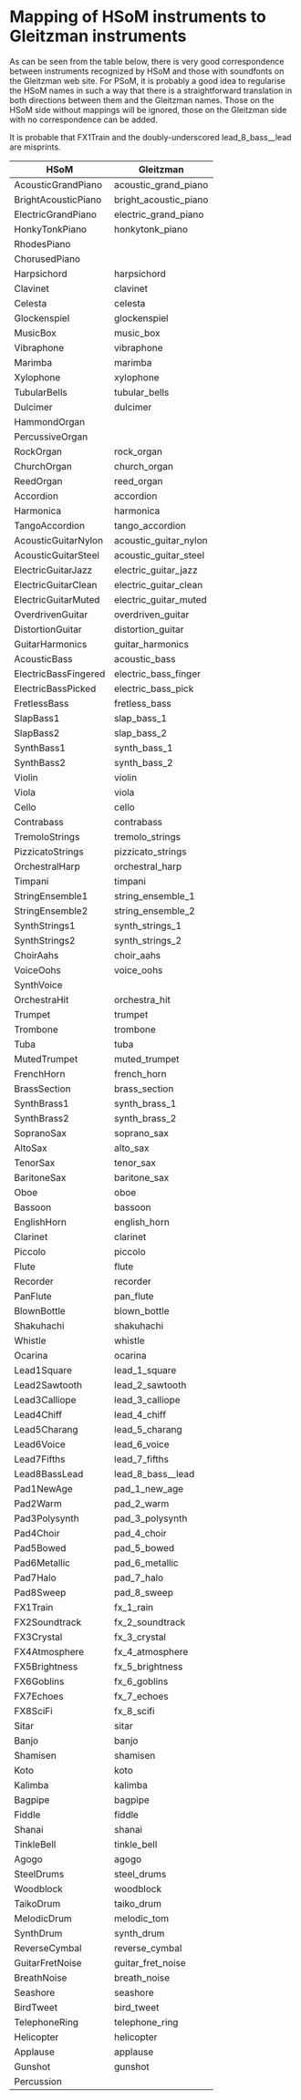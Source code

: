 Mapping of HSoM instruments to Gleitzman instruments
====================================================

As can be seen from the table below, there is very good correspondence between instruments recognized by HSoM and those with soundfonts on the Gleitzman web site.  For PSoM, it is probably a good idea to regularise the HSoM names in such a way that there is a straightforward translation in both directions between them and the Gleitzman names.  Those on the HSoM side without mappings will be ignored, those on the Gleitzman side with no correspondence can be added.

It is probable that FX1Train and the doubly-underscored lead_8_bass__lead are misprints.


| HSoM                    | Gleitzman               |
| ----------------------- | ------------------------|
| AcousticGrandPiano      | acoustic_grand_piano    |
| BrightAcousticPiano     | bright_acoustic_piano   |
| ElectricGrandPiano      | electric_grand_piano    |
| HonkyTonkPiano          | honkytonk_piano         |
| RhodesPiano             |                         |    
| ChorusedPiano           |                         |
| Harpsichord             | harpsichord             |
| Clavinet                | clavinet                |
| Celesta                 | celesta                 |
| Glockenspiel            | glockenspiel            |
| MusicBox                | music_box               |
| Vibraphone              | vibraphone              |
| Marimba                 | marimba                 |
| Xylophone               | xylophone               |
| TubularBells            | tubular_bells           |
| Dulcimer                | dulcimer                |
| HammondOrgan            |                         |
| PercussiveOrgan         |                         |
| RockOrgan               | rock_organ              |
| ChurchOrgan             | church_organ            |
| ReedOrgan               | reed_organ              |
| Accordion               | accordion               |
| Harmonica               | harmonica               |
| TangoAccordion          | tango_accordion         |
| AcousticGuitarNylon     | acoustic_guitar_nylon   |
| AcousticGuitarSteel     | acoustic_guitar_steel   |
| ElectricGuitarJazz      | electric_guitar_jazz    |
| ElectricGuitarClean     | electric_guitar_clean   |
| ElectricGuitarMuted     | electric_guitar_muted   |
| OverdrivenGuitar        | overdriven_guitar       |
| DistortionGuitar        | distortion_guitar       |
| GuitarHarmonics         | guitar_harmonics        |
| AcousticBass            | acoustic_bass           |
| ElectricBassFingered    | electric_bass_finger    |
| ElectricBassPicked      | electric_bass_pick      |
| FretlessBass            | fretless_bass           |
| SlapBass1               | slap_bass_1             |
| SlapBass2               | slap_bass_2             |
| SynthBass1              | synth_bass_1            |
| SynthBass2              | synth_bass_2            |
| Violin                  | violin                  |
| Viola                   | viola                   |
| Cello                   | cello                   |
| Contrabass              | contrabass              |
| TremoloStrings          | tremolo_strings         |
| PizzicatoStrings        | pizzicato_strings       |
| OrchestralHarp          | orchestral_harp         |
| Timpani                 | timpani                 |
| StringEnsemble1         | string_ensemble_1       |
| StringEnsemble2         | string_ensemble_2       |
| SynthStrings1           | synth_strings_1         |
| SynthStrings2           | synth_strings_2         |
| ChoirAahs               | choir_aahs              |
| VoiceOohs               | voice_oohs              |
| SynthVoice              |                         |
| OrchestraHit            | orchestra_hit           |
| Trumpet                 | trumpet                 |
| Trombone                | trombone                |
| Tuba                    | tuba                    |
| MutedTrumpet            | muted_trumpet           |
| FrenchHorn              | french_horn             |
| BrassSection            | brass_section           |
| SynthBrass1             | synth_brass_1           |
| SynthBrass2             | synth_brass_2           |
| SopranoSax              | soprano_sax             |
| AltoSax                 | alto_sax                |
| TenorSax                | tenor_sax               |
| BaritoneSax             | baritone_sax            |
| Oboe                    | oboe                    |
| Bassoon                 | bassoon                 |
| EnglishHorn             | english_horn            |
| Clarinet                | clarinet                |
| Piccolo                 | piccolo                 |
| Flute                   | flute                   |
| Recorder                | recorder                |
| PanFlute                | pan_flute               |
| BlownBottle             | blown_bottle            |
| Shakuhachi              | shakuhachi              |
| Whistle                 | whistle                 |
| Ocarina                 | ocarina                 |
| Lead1Square             | lead_1_square           |
| Lead2Sawtooth           | lead_2_sawtooth         |
| Lead3Calliope           | lead_3_calliope         |
| Lead4Chiff              | lead_4_chiff            |
| Lead5Charang            | lead_5_charang          |
| Lead6Voice              | lead_6_voice            |
| Lead7Fifths             | lead_7_fifths           |
| Lead8BassLead           | lead_8_bass__lead       |
| Pad1NewAge              | pad_1_new_age           |
| Pad2Warm                | pad_2_warm              |
| Pad3Polysynth           | pad_3_polysynth         |
| Pad4Choir               | pad_4_choir             |
| Pad5Bowed               | pad_5_bowed             |
| Pad6Metallic            | pad_6_metallic          |
| Pad7Halo                | pad_7_halo              |
| Pad8Sweep               | pad_8_sweep             |
| FX1Train                | fx_1_rain               |
| FX2Soundtrack           | fx_2_soundtrack         |
| FX3Crystal              | fx_3_crystal            |
| FX4Atmosphere           | fx_4_atmosphere         |
| FX5Brightness           | fx_5_brightness         |
| FX6Goblins              | fx_6_goblins            |
| FX7Echoes               | fx_7_echoes             |
| FX8SciFi                | fx_8_scifi              |
| Sitar                   | sitar                   |
| Banjo                   | banjo                   |
| Shamisen                | shamisen                |
| Koto                    | koto                    |
| Kalimba                 | kalimba                 |
| Bagpipe                 | bagpipe                 |
| Fiddle                  | fiddle                  |
| Shanai                  | shanai                  |
| TinkleBell              | tinkle_bell             |
| Agogo                   | agogo                   |
| SteelDrums              | steel_drums             |
| Woodblock               | woodblock               |
| TaikoDrum               | taiko_drum              |
| MelodicDrum             | melodic_tom             |
| SynthDrum               | synth_drum              |
| ReverseCymbal           | reverse_cymbal          |
| GuitarFretNoise         | guitar_fret_noise       |
| BreathNoise             | breath_noise            |
| Seashore                | seashore                |
| BirdTweet               | bird_tweet              |
| TelephoneRing           | telephone_ring          |
| Helicopter              | helicopter              |
| Applause                | applause                |
| Gunshot                 | gunshot                 |
| Percussion              |                         |
